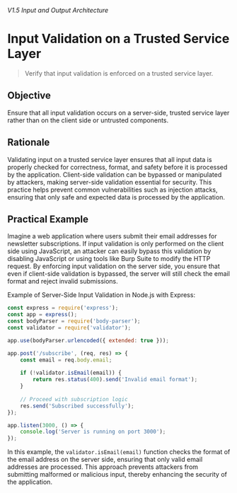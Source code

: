 *V1.5 Input and Output Architecture*

# Input Validation on a Trusted Service Layer

> Verify that input validation is enforced on a trusted service layer.

## Objective
Ensure that all input validation occurs on a server-side, trusted service layer rather than on the client side or untrusted components.

## Rationale
Validating input on a trusted service layer ensures that all input data is properly checked for correctness, format, and safety before it is processed by the application. Client-side validation can be bypassed or manipulated by attackers, making server-side validation essential for security. This practice helps prevent common vulnerabilities such as injection attacks, ensuring that only safe and expected data is processed by the application.

## Practical Example
Imagine a web application where users submit their email addresses for newsletter subscriptions. If input validation is only performed on the client side using JavaScript, an attacker can easily bypass this validation by disabling JavaScript or using tools like Burp Suite to modify the HTTP request. By enforcing input validation on the server side, you ensure that even if client-side validation is bypassed, the server will still check the email format and reject invalid submissions.

Example of Server-Side Input Validation in Node.js with Express:
```javascript
const express = require('express');
const app = express();
const bodyParser = require('body-parser');
const validator = require('validator');

app.use(bodyParser.urlencoded({ extended: true }));

app.post('/subscribe', (req, res) => {
    const email = req.body.email;
    
    if (!validator.isEmail(email)) {
        return res.status(400).send('Invalid email format');
    }
    
    // Proceed with subscription logic
    res.send('Subscribed successfully');
});

app.listen(3000, () => {
    console.log('Server is running on port 3000');
});
```

In this example, the `validator.isEmail(email)` function checks the format of the email address on the server side, ensuring that only valid email addresses are processed. This approach prevents attackers from submitting malformed or malicious input, thereby enhancing the security of the application.
